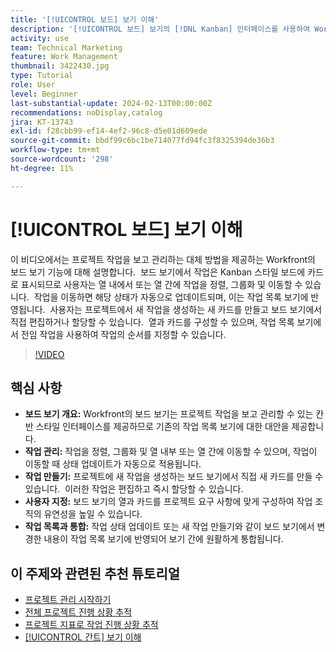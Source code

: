 ```yaml
---
title: '[!UICONTROL 보드] 보기 이해'
description: '[!UICONTROL 보드] 보기의 [!DNL Kanban] 인터페이스를 사용하여 Workfront에서 작업 관리를 간소화하여 작업 정렬, 만들기, 사용자 지정 및 효율적인 프로젝트 구성을 위한 작업 목록 보기와 매끄러운 통합을 제공합니다.'
activity: use
team: Technical Marketing
feature: Work Management
thumbnail: 3422430.jpg
type: Tutorial
role: User
level: Beginner
last-substantial-update: 2024-02-13T00:00:00Z
recommendations: noDisplay,catalog
jira: KT-13743
exl-id: f28cbb99-ef14-4ef2-96c8-d5e01d609ede
source-git-commit: bbdf99c6bc1be714077fd94fc3f8325394de36b3
workflow-type: tm+mt
source-wordcount: '298'
ht-degree: 11%

---
```


# [!UICONTROL 보드] 보기 이해

이 비디오에서는 프로젝트 작업을 보고 관리하는 대체 방법을 제공하는 Workfront의 보드 보기 기능에 대해 설명합니다. &#x200B; 보드 보기에서 작업은 Kanban 스타일 보드에 카드로 표시되므로 사용자는 열 내에서 또는 열 간에 작업을 정렬, 그룹화 및 이동할 수 있습니다. &#x200B; 작업을 이동하면 해당 상태가 자동으로 업데이트되며, 이는 작업 목록 보기에 반영됩니다. &#x200B; 사용자는 프로젝트에서 새 작업을 생성하는 새 카드를 만들고 보드 보기에서 직접 편집하거나 할당할 수 있습니다. &#x200B; 열과 카드를 구성할 수 있으며, 작업 목록 보기에서 전임 작업을 사용하여 작업의 순서를 지정할 수 있습니다.

>[!VIDEO](https://video.tv.adobe.com/v/3422430/?quality=12&learn=on&enablevpops=1)

## 핵심 사항

* **보드 보기 개요:** Workfront의 보드 보기는 프로젝트 작업을 보고 관리할 수 있는 칸반 스타일 인터페이스를 제공하므로 기존의 작업 목록 보기에 대한 대안을 제공합니다. &#x200B;
* **작업 관리:** 작업을 정렬, 그룹화 및 열 내부 또는 열 간에 이동할 수 있으며, 작업이 이동할 때 상태 업데이트가 자동으로 적용됩니다. &#x200B;
* **작업 만들기:** 프로젝트에 새 작업을 생성하는 보드 보기에서 직접 새 카드를 만들 수 있습니다. &#x200B; 이러한 작업은 편집하고 즉시 할당할 수 있습니다. &#x200B;
* **사용자 지정:** 보드 보기의 열과 카드를 프로젝트 요구 사항에 맞게 구성하여 작업 조직의 유연성을 높일 수 있습니다. &#x200B;
* **작업 목록과 통합:** 작업 상태 업데이트 또는 새 작업 만들기와 같이 보드 보기에서 변경한 내용이 작업 목록 보기에 반영되어 보기 간에 원활하게 통합됩니다. &#x200B;


## 이 주제와 관련된 추천 튜토리얼

* [프로젝트 관리 시작하기](/help/manage-work/projects/getting-started-manage-a-project.md)
* [전체 프로젝트 진행 상황 추적](/help/manage-work/projects/track-overall-project-progress.md)
* [프로젝트 지표로 작업 진행 상황 추적](/help/manage-work/projects/track-work-progress-with-project-metrics.md)
* [[!UICONTROL 간트] 보기 이해](/help/manage-work/projects/understand-the-gantt-view.md)
